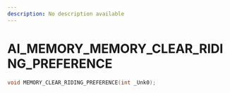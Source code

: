 ```yaml
---
description: No description available 
---
```


# AI_MEMORY\_MEMORY_CLEAR_RIDING_PREFERENCE

```cpp
void MEMORY_CLEAR_RIDING_PREFERENCE(int _Unk0);
```